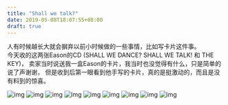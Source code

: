 ```yaml
---
title: "Shall we talk?"
date: 2019-05-08T18:07:55+08:00
draft: true
---
```


人有时候越长大就会摒弃以前小时候做的一些事情，比如写卡片这件事。<br>
今天收的这两张Eason的CD (SHALL WE DANCE? SHALL WE TALK! 和 THE KEY)，
卖家当时说送我一盒Eason的卡片，我当时也没觉得有什么，只是简单的说了声谢谢，
但是收到后第一眼看到他手写的卡片，真的是挺激动的，而且是没有料到的惊喜。

![](/shallwetalk/1.JPG "img")
![](/shallwetalk/2.JPG "img")
![](/shallwetalk/3.JPG "img")
![](/shallwetalk/4.JPG "img")
![](/shallwetalk/5.JPG "img")
![](/shallwetalk/6.JPG "img")
![](/shallwetalk/7.JPG "img")
![](/shallwetalk/8.JPG "img")
![](/shallwetalk/9.JPG "img")
